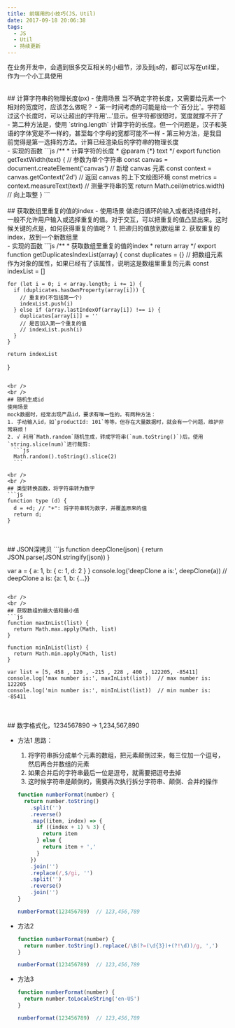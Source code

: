 ```yaml
---
title: 前端用的小技巧(JS，Util)
date: 2017-09-18 20:06:38
tags:
  - JS
  - Util
  - 持续更新
---
```


在业务开发中，会遇到很多交互相关的小细节，涉及到js的，都可以写在util里，作为一个小工具使用

<br />
## 计算字符串的物理长度(px)
- 使用场景
当不确定字符长度，又需要给元素一个相对的宽度时，应该怎么做呢？
  - 第一时间考虑的可能是给一个`百分比`。字符超过这个长度时，可以让超出的字符用'...'显示。但字符都很短时，宽度就撑不开了
  - 第二种方法是，使用 `string.length` 计算字符的长度。但一个问题是，汉子和英语的字体宽是不一样的，甚至每个字母的宽都可能不一样
  - 第三种方法，是我目前觉得是第一选择的方法。计算已经渲染后的字符串的物理长度

<!-- more -->
<br />
- 实现的函数
  ```js
  /**
   * 计算字符的长度
   * @param {*} text
   */
  export function getTextWidth(text) {  // 参数为单个字符串
    const canvas = document.createElement('canvas') // 新增 canvas 元素
    const context = canvas.getContext('2d') // 返回 canvas 的上下文绘图环境
    const metrics = context.measureText(text)  // 测量字符串的宽
    return Math.ceil(metrics.width)  // 向上取整
  }
  ```

<br />
<br />
## 获取数组里重复的值的index
- 使用场景
做递归循环的输入或者选择组件时，一般不允许用户输入或选择重复的值。对于交互，可以把重复的值凸显出来。这时候关键的点是，如何获得重复的值呢？
  1. 把递归的值放到数组里
  2. 获取重复的index，放到一个新数组里

<br />
- 实现的函数
  ```js
  /**
   * 获取数组里重复的值的index
   * return array
   */
  export function getDuplicatesIndexList(array) {
    const duplicates = {} // 把数组元素作为对象的属性，如果已经有了该属性，说明这是数组里重复的元素
    const indexList = []

    for (let i = 0; i < array.length; i += 1) {
      if (duplicates.hasOwnProperty(array[i])) {
        // 重复的(不包括第一个)
        indexList.push(i)
      } else if (array.lastIndexOf(array[i]) !== i) {
        duplicates[array[i]] = ''
        // 是否加入第一个重复的值
        // indexList.push(i)
      }
    }

    return indexList
  }
  ```

<br />
<br />
## 随机生成id
使用场景
mock数据时，经常出现产品id，要求有唯一性的。有两种方法：
  1. 手动输入id，如`productId: 101`等等。但存在大量数据时，就会有一个问题，维护非常麻烦！
  2. √ 利用`Math.random`随机生成，转成字符串(`num.toString()`)后，使用`string.slice(num)`进行裁剪:
    ```js
    Math.random().toString().slice(2)
    ```

<br />
<br />
## 类型转换函数，将字符串转为数字
  ```js
  function type (d) {
    d = +d; // "+": 将字符串转为数字，并覆盖原来的值
    return d;
  }
  ```

<br />
<br />
## JSON深拷贝
  ```js
  function deepClone(json) {
    return JSON.parse(JSON.stringify(json))
  }

  var a = {
    a: 1,
    b: { c: 1, d: 2 }
  }
  console.log('deepClone a is:', deepClone(a))  // deepClone a is: {a: 1, b: {…}}
  ```

<br />
<br />
## 获取数组的最大值和最小值
  ```js
  function maxInList(list) {
    return Math.max.apply(Math, list)
  }

  function minInList(list) {
    return Math.min.apply(Math, list)
  }

  var list = [5, 458 , 120 , -215 , 228 , 400 , 122205, -85411]
  console.log('max number is:', maxInList(list))  // max number is: 122205
  console.log('min number is:', minInList(list))  // min number is: -85411
  ```

<br />
<br />
## 数字格式化，1234567890 -> 1,234,567,890

- 方法1
  思路：
  1. 将字符串拆分成单个元素的数组，把元素颠倒过来，每三位加一个逗号，然后再合并数组的元素
  2. 如果合并后的字符串最后一位是逗号，就需要把逗号去掉
  3. 这时候字符串是颠倒的，需要再次执行拆分字符串、颠倒、合并的操作
  ```js
  function numberFormat(number) {
    return number.toString()
      .split('')
      .reverse()
      .map((item, index) => {
        if ((index + 1) % 3) {
          return item
        } else {
          return item + ','
        }
      })
      .join('')
      .replace(/,$/gi, '')
      .split('')
      .reverse()
      .join('')
  }

  numberFormat(123456789)  // 123,456,789
  ```

- 方法2
  ```js
  function numberFormat(number) {
    return number.toString().replace(/\B(?=(\d{3})+(?!\d))/g, ',')
  }

  numberFormat(123456789)  // 123,456,789
  ```

- 方法3
  ```js
  function numberFormat(number) {
    return number.toLocaleString('en-US')
  }

  numberFormat(123456789)  // 123,456,789
  ```
